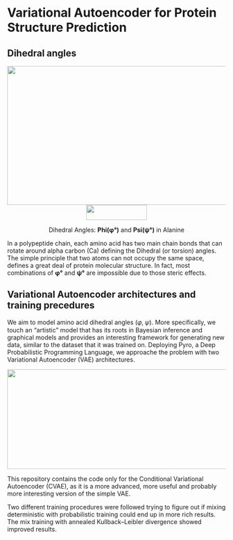 # Variational Autoencoder for Protein Structure Prediction

## Dihedral angles

<div align="center">
  <a href="https://docs.google.com/presentation/d/13_RwaMP5484OTUfon9xkMnEpmJlNzRAfPP2WxHcv2fE/edit#slide=id.p">
  <img width="620px" height="320px" src="https://user-images.githubusercontent.com/34074691/177210318-489ba43c-c2cf-4bd7-b557-413fdd928fd5.gif"></a>
</div>
<div align="center">
  <a href="https://proteopedia.org/wiki/index.php/Tutorial:Ramachandran_principle_and_phi_psi_angles">
  <img width="140px" height="35px" src="https://user-images.githubusercontent.com/34074691/177212096-201c20b3-528d-420b-a6f6-a2dd87dea908.png"></a>
</div>

<div align="center">
  <p font size =13px;">
    Dihedral Angles: <strong>Phi(φ&deg;)</strong> and <strong>Psi(ψ&deg;)</strong> in Alanine </p>
</div>

In a polypeptide chain, each amino acid has two main chain bonds that can rotate around alpha carbon (Ca) defining the Dihedral (or torsion) angles.
The simple principle that two atoms can not occupy the same space, defines a great deal of protein molecular structure.
In fact, most combinations of **φ&deg;** and **ψ&deg;** are impossible due to those steric effects.

## Variational Autoencoder architectures and training precedures

We aim to model amino acid dihedral angles (𝜑, 𝜓). More specifically, we touch an “artistic” model that has its roots in Bayesian inference and graphical models and provides an interesting framework for generating new data, similar to the dataset that it was trained on.
Deploying Pyro, a Deep Probabilistic Programming Language, we approache the problem with two Variational Autoencoder (VAE) architectures.

<div align="center">
  <a href="https://pyro.ai/examples/vae.html">
  <img width="520px" height="230px" src="https://user-images.githubusercontent.com/34074691/177275727-958533de-9039-44a4-9cd5-ac9f9fd5d736.png"></a>
</div>

This repository contains the code only for the Conditional Variational Autoencoder (CVAE), as it is a more advanced, more useful and probably more interesting version of the simple VAE.

Two different training procedures were followed trying to figure out if mixing deterministic with probabilistic training could end up in more rich results.
The mix training with annealed Kullback–Leibler divergence showed improved results.
